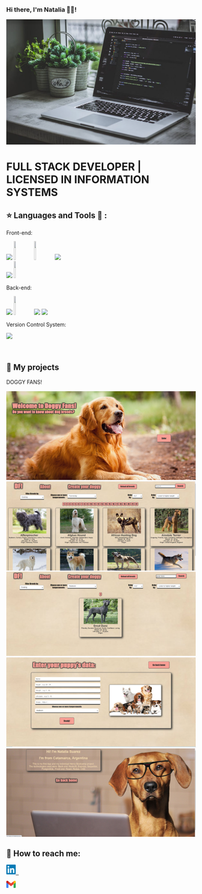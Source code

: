 ### Hi there, I'm Natalia 👩‍💻!

<p align='left'>
    <img src='https://github.com/Natalia977/Natalia977/blob/main/images/fondo%20de%20escritorio2.PNG' </img>
</p>

# FULL STACK DEVELOPER | LICENSED IN INFORMATION SYSTEMS


## :star: Languages and Tools :hammer: :

Front-end:
<p>
  <code><img width="10%" src="https://www.vectorlogo.zone/logos/w3_html5/w3_html5-ar21.svg"></code>
  <code><img width="10%" height="50px" src="https://github.com/WanCirone/wancirone/blob/main/logos/1200px-Devicon-css3-plain.svg.png"></code>
  <code><img width="10%" height="50px" src="https://github.com/WanCirone/wancirone/blob/main/logos/javascript-1.svg"></code>
  <code><img width="10%" src="https://www.vectorlogo.zone/logos/getbootstrap/getbootstrap-ar21.svg"></code>
  <br />
  <code><img width="10%" src="https://www.vectorlogo.zone/logos/reactjs/reactjs-ar21.svg"></code>
  <code><img width="10%" height="45" src="https://cdn.worldvectorlogo.com/logos/redux.svg"></code>
</p>
Back-end:
<p>
  <code><img width="10%" src="https://www.vectorlogo.zone/logos/nodejs/nodejs-ar21.svg"></code>
  <code><img  width="10%" height="50px" src="https://github.com/WanCirone/wancirone/blob/main/logos/expressjs.svg"></code>
  <code><img width="10%" src="https://www.vectorlogo.zone/logos/postgresql/postgresql-ar21.svg"></code>
  <code><img width="10%" src="https://www.vectorlogo.zone/logos/sequelizejs/sequelizejs-ar21.svg"></code>
  <br />
</p>
Version Control System:
<p>
    <code><img width="10%" src="https://www.vectorlogo.zone/logos/git-scm/git-scm-ar21.svg"></code>
</p>

&nbsp;


## :pushpin: My projects
DOGGY FANS!

<p>
  <a><img src="https://github.com/Natalia977/Natalia977/blob/main/images/doggyfans_landing.PNG"></a>
  <a><img src="https://github.com/Natalia977/Natalia977/blob/main/images/doggyfans_allbreeds.PNG"></a>
  <a><img src="https://github.com/Natalia977/Natalia977/blob/main/images/doggyfans_search.PNG"></a>
  <a><img src="https://github.com/Natalia977/Natalia977/blob/main/images/doggyfans_create.PNG"></a>
  <a><img src="https://github.com/Natalia977/Natalia977/blob/main/images/doggyfans_about.PNG"></a>
</p>

## :paperclip: How to reach me:
<span >
<a href="https://www.linkedin.com/in/natalia-suarez-full-stack-developer/" ><img width="5%" src="https://github.com/Natalia977/Natalia977/blob/main/images/png-clipart-linkedin-linkedin.png"> &nbsp;

<a href="" ><img width="5%" src="https://github.com/Natalia977/Natalia977/blob/main/images/gmail-logo-4-1.png">

</span>



